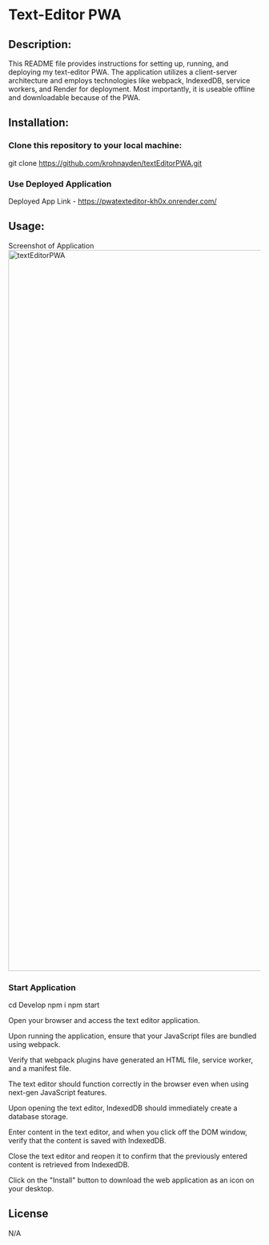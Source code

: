 # Text-Editor PWA

## Description:
This README file provides instructions for setting up, running, and deploying my text-editor PWA. The application utilizes a client-server architecture and employs technologies like webpack, IndexedDB, service workers, and Render for deployment. Most importantly, it is useable offline and downloadable because of the PWA.

## Installation:

### Clone this repository to your local machine:
git clone https://github.com/krohnayden/textEditorPWA.git

### Use Deployed Application
Deployed App Link - 
https://pwatexteditor-kh0x.onrender.com/

## Usage:

Screenshot of Application 
<img width="1440" alt="textEditorPWA" src="https://github.com/krohnayden/textEditorPWA/assets/143373263/72bc7f8b-4862-495f-af70-ac1c8d9aa591">

### Start Application
cd Develop
npm i
npm start

Open your browser and access
 the text editor application.

Upon running the application, ensure that your JavaScript files are bundled using webpack.

Verify that webpack plugins have generated an HTML file, service worker, and a manifest file.

The text editor should function correctly in the browser even when using next-gen JavaScript features.

Upon opening the text editor, IndexedDB should immediately create a database storage.

Enter content in the text editor, and when you click off the DOM window, verify that the content is saved with IndexedDB.

Close the text editor and reopen it to confirm that the previously entered content is retrieved from IndexedDB.

Click on the "Install" button to download the web application as an icon on your desktop.

## License
N/A
